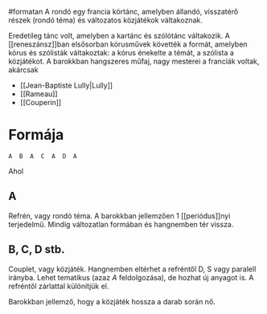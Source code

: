 #formatan 
A rondó egy francia körtánc, amelyben állandó, visszatérő részek (rondó téma) és változatos közjátékok váltakoznak.

Eredetileg tánc volt, amelyben a kartánc és szólótánc váltakozik. A [[reneszánsz]]ban elsősorban kórusművek követték a formát, amelyben kórus és szólisták váltakoztak: a kórus énekelte a témát, a szólista a közjátékot. A barokkban hangszeres műfaj, nagy mesterei a franciák voltak, akárcsak
- [[Jean-Baptiste Lully|Lully]]
- [[Rameau]]
- [[Couperin]]

# Formája
```
A  B  A  C  A  D  A
```
Ahol 
## A
Refrén, vagy rondó téma. A barokkban jellemzően 1 [[periódus]]nyi terjedelmű. Mindig változatlan formában és hangnemben tér vissza.
## B, C, D stb.
Couplet, vagy közjáték. Hangnemben eltérhet a refréntől D, S vagy paralell irányba.
Lehet tematikus (azaz *A* feldolgozása), de hozhat új anyagot is. A refréntől zárlattal különítjük el.

Barokkban jellemző, hogy a közjáték hossza a darab során nő.